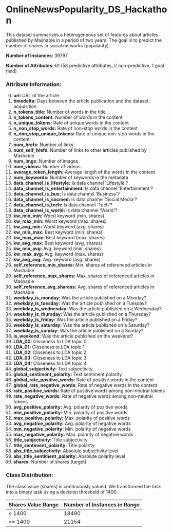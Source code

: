 # OnlineNewsPopularity_DS_Hackathon

This dataset summarizes a heterogeneous set of features about articles published by Mashable in a period of two years. The goal is to predict the number of shares in social networks (popularity).

**Number of Instances:** 39797

**Number of Attributes:** 61 (58 predictive attributes, 2 non-predictive, 1 goal field)

### Attribute Information:

0. **url:** URL of the article
1. **timedelta:** Days between the article publication and the dataset acquisition
2. **n_tokens_title:** Number of words in the title
3. **n_tokens_content:** Number of words in the content
4. **n_unique_tokens:** Rate of unique words in the content
5. **n_non_stop_words:** Rate of non-stop words in the content
6. **n_non_stop_unique_tokens:** Rate of unique non-stop words in the content
7. **num_hrefs:** Number of links
8. **num_self_hrefs:** Number of links to other articles published by Mashable
9. **num_imgs:** Number of images
10. **num_videos:** Number of videos
11. **average_token_length:** Average length of the words in the content
12. **num_keywords:** Number of keywords in the metadata
13. **data_channel_is_lifestyle:** Is data channel 'Lifestyle'?
14. **data_channel_is_entertainment:** Is data channel 'Entertainment'?
15. **data_channel_is_bus:** Is data channel 'Business'?
16. **data_channel_is_socmed:** Is data channel 'Social Media'?
17. **data_channel_is_tech:** Is data channel 'Tech'?
18. **data_channel_is_world:** Is data channel 'World'?
19. **kw_min_min:** Worst keyword (min. shares)
20. **kw_max_min:** Worst keyword (max. shares)
21. **kw_avg_min:** Worst keyword (avg. shares)
22. **kw_min_max:** Best keyword (min. shares)
23. **kw_max_max:** Best keyword (max. shares)
24. **kw_avg_max:** Best keyword (avg. shares)
25. **kw_min_avg:** Avg. keyword (min. shares)
26. **kw_max_avg:** Avg. keyword (max. shares)
27. **kw_avg_avg:** Avg. keyword (avg. shares)
28. **self_reference_min_shares:** Min. shares of referenced articles in Mashable
29. **self_reference_max_shares:** Max. shares of referenced articles in Mashable
30. **self_reference_avg_sharess:** Avg. shares of referenced articles in Mashable
31. **weekday_is_monday:** Was the article published on a Monday?
32. **weekday_is_tuesday:** Was the article published on a Tuesday?
33. **weekday_is_wednesday:** Was the article published on a Wednesday?
34. **weekday_is_thursday:** Was the article published on a Thursday?
35. **weekday_is_friday:** Was the article published on a Friday?
36. **weekday_is_saturday:** Was the article published on a Saturday?
37. **weekday_is_sunday:** Was the article published on a Sunday?
38. **is_weekend:** Was the article published on the weekend?
39. **LDA_00:** Closeness to LDA topic 0
40. **LDA_01:** Closeness to LDA topic 1
41. **LDA_02:** Closeness to LDA topic 2
42. **LDA_03:** Closeness to LDA topic 3
43. **LDA_04:** Closeness to LDA topic 4
44. **global_subjectivity:** Text subjectivity
45. **global_sentiment_polarity:** Text sentiment polarity
46. **global_rate_positive_words:** Rate of positive words in the content
47. **global_rate_negative_words:** Rate of negative words in the content
48. **rate_positive_words:** Rate of positive words among non-neutral tokens
49. **rate_negative_words:** Rate of negative words among non-neutral tokens
50. **avg_positive_polarity:** Avg. polarity of positive words
51. **min_positive_polarity:** Min. polarity of positive words
52. **max_positive_polarity:** Max. polarity of positive words
53. **avg_negative_polarity:** Avg. polarity of negative words
54. **min_negative_polarity:** Min. polarity of negative words
55. **max_negative_polarity:** Max. polarity of negative words
56. **title_subjectivity:** Title subjectivity
57. **title_sentiment_polarity:** Title polarity
58. **abs_title_subjectivity:** Absolute subjectivity level
59. **abs_title_sentiment_polarity:** Absolute polarity level
60. **shares:** Number of shares (target)

### Class Distribution:

The class value (shares) is continuously valued. We transformed the task into a binary task using a decision threshold of 1400.

Shares Value Range | Number of Instances in Range
--- | ---
< 1400 | 18490
>= 1400 | 21154
